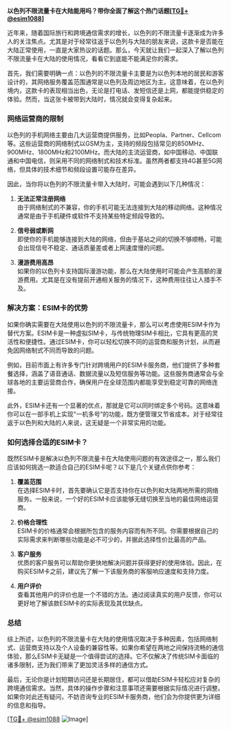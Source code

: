 **以色列不限流量卡在大陆能用吗？带你全面了解这个热门话题[[TG💪+ @esim1088](https://t.me/s/esim1088)]**

近年来，随着国际旅行和跨境通信需求的增长，以色列的不限流量卡逐渐成为许多人的关注焦点。尤其是对于经常往返于以色列与大陆的朋友来说，这款卡是否能在大陆正常使用，一直是大家热议的话题。那么，今天就让我们一起深入了解以色列不限流量卡在大陆的使用情况，看看它到底能不能满足你的需求。

首先，我们需要明确一点：以色列的不限流量卡主要是为以色列本地的居民和游客设计的，其网络服务覆盖范围通常是以色列及周边地区为主。这意味着，在以色列境内，这款卡的表现相当出色，无论是打电话、发短信还是上网，都能提供稳定的体验。然而，当这张卡被带到大陆时，情况就会变得复杂起来。

### **网络运营商的限制**

以色列的手机网络主要由几大运营商提供服务，比如Peopla、Partner、Cellcom等。这些运营商的网络制式以GSM为主，支持的频段包括常见的850MHz、900MHz、1800MHz和2100MHz。而大陆的主流运营商，如中国移动、中国联通和中国电信，则采用不同的网络制式和技术标准。虽然两者都支持4G甚至5G网络，但具体的技术细节和频段设置可能存在差异。

因此，当你将以色列的不限流量卡带入大陆时，可能会遇到以下几种情况：

1. **无法正常注册网络**  
   由于网络制式的不兼容，你的手机可能无法连接到大陆的移动网络。这种情况通常是由于手机硬件或软件不支持某些特定频段导致的。

2. **信号弱或断网**  
   即使你的手机能够连接到大陆的网络，但由于基站之间的切换不够顺畅，可能会出现信号不稳定、通话质量差或者上网速度慢的问题。

3. **漫游费用高昂**  
   如果你的以色列卡支持国际漫游功能，那么在大陆使用时可能会产生高额的漫游费用。尤其是在没有提前开通相关服务的情况下，这种费用往往让人措手不及。

### **解决方案：ESIM卡的优势**

如果你确实需要在大陆使用以色列的不限流量卡，那么可以考虑使用ESIM卡作为替代方案。ESIM卡是一种虚拟SIM卡，与传统物理SIM卡相比，它具有更高的灵活性和便捷性。通过ESIM卡，你可以轻松切换不同的运营商和服务计划，从而避免因网络制式不同而导致的问题。

例如，目前市面上有许多专门针对跨境用户的ESIM卡服务商，他们提供了多种套餐选择，涵盖了语音通话、数据流量以及短信服务等功能。这些服务商通常会与全球各地的主要运营商合作，确保用户在全球范围内都能享受到稳定可靠的网络连接。

此外，ESIM卡还有一个显著的优点，那就是它可以同时绑定多个号码。这意味着你可以在一部手机上实现“一机多号”的功能，既方便管理又节省成本。对于经常往返于以色列和大陆的人来说，这无疑是一个非常实用的功能。

### **如何选择合适的ESIM卡？**

既然ESIM卡是解决以色列不限流量卡在大陆使用问题的有效途径之一，那么我们应该如何挑选一款适合自己的ESIM卡呢？以下是几个关键点供你参考：

1. **覆盖范围**  
   在选择ESIM卡时，首先要确认它是否支持你在以色列和大陆两地所需的网络服务。一般来说，一个好的ESIM卡应该能够无缝切换至当地的最佳网络运营商。

2. **价格合理性**  
   ESIM卡的价格通常会根据所包含的服务内容而有所不同。你需要根据自己的实际需求来判断哪些功能是必不可少的，并据此选择性价比最高的产品。

3. **客户服务**  
   优质的客户服务可以帮助你更快地解决问题并获得更好的使用体验。因此，在购买ESIM卡之前，建议先了解一下该服务商的客服响应速度和支持力度。

4. **用户评价**  
   查看其他用户的评价也是一个不错的方法。通过阅读真实的用户反馈，你可以更好地了解该款ESIM卡的实际表现及其优缺点。

### **总结**

综上所述，以色列的不限流量卡在大陆的使用情况取决于多种因素，包括网络制式、运营商支持以及个人设备的兼容性等。如果你希望在两地之间保持流畅的通信体验，那么ESIM卡无疑是一个值得尝试的选择。它不仅解决了传统SIM卡面临的诸多限制，还为我们带来了更加灵活多样的通信方式。

最后，无论你是计划短期访问还是长期居住，都可以借助ESIM卡轻松应对复杂的跨境通信需求。当然，具体的操作步骤和注意事项还需要根据实际情况进行调整。如果你对此还有疑问，不妨咨询专业的ESIM卡服务商，他们会为你提供更为详细的信息和指导。

[[TG💪+ @esim1088](https://t.me/s/esim1088) ![Image](https://i.postimg.cc/4NQfJmqS/Snipaste-2025-05-13-00-14-12.png)]